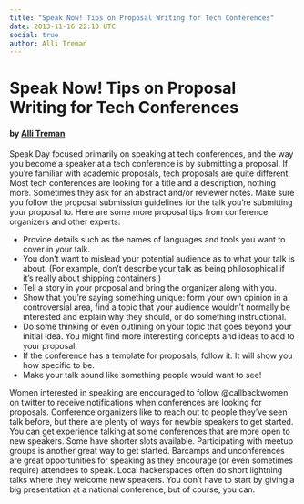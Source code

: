 ```yaml
---
title: "Speak Now! Tips on Proposal Writing for Tech Conferences"
date: 2013-11-16 22:10 UTC
social: true
author: Alli Treman
---
```


# Speak Now! Tips on Proposal Writing for Tech Conferences

#### by [Alli Treman](http://www.allirense.com/)

Speak Day focused primarily on speaking at tech conferences, and the way you become a speaker at a tech conference is by submitting a proposal. If you’re familiar with academic proposals, tech proposals are quite different. Most tech conferences are looking for a title and a description, nothing more. Sometimes they ask for an abstract and/or reviewer notes. Make sure you follow the proposal submission guidelines for the talk you’re submitting your proposal to. Here are some more proposal tips from conference organizers and other experts:

* Provide details such as the names of languages and tools you want to cover in your talk.
* You don’t want to mislead your potential audience as to what your talk is about. (For example, don’t describe your talk as being philosophical if it’s really about shipping containers.)
* Tell a story in your proposal and bring the organizer along with you.
* Show that you’re saying something unique: form your own opinion in a controversial area, find a topic that your audience wouldn’t normally be interested and explain why they should, or do something instructional.
* Do some thinking or even outlining on your topic that goes beyond your initial idea. You might find more interesting concepts and ideas to add to your proposal.
* If the conference has a template for proposals, follow it. It will show you how specific to be.
* Make your talk sound like something people would want to see!

Women interested in speaking are encouraged to follow @callbackwomen on twitter to receive notifications when conferences are looking for proposals. Conference organizers like to reach out to people they’ve seen talk before, but there are plenty of ways for newbie speakers to get started. You can get experience talking at some conferences that are more open to new speakers. Some have shorter slots available. Participating with meetup groups is another great way to get started. Barcamps and unconferences are great opportunities for speaking as they encourage (or even sometimes require) attendees to speak. Local hackerspaces often do short lightning talks where they welcome new speakers. You don’t have to start by giving a big presentation at a national conference, but of course, you can.

